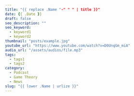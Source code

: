 ```yaml
---
title: "{{ replace .Name "-" " " | title }}"
date: {{ .Date }}
draft: false
seo_description: ""
seo_keyword:
  - keyword1
  - keyword2
thumbnail: "posts/example.jpg"
youtube_url: "https://www.youtube.com/watch?v=D0UnqGm_miA"
audio_url: "/assets/audios/file.mp3"
tags:
  - tags1
  - tags2
category:
  - Podcast
  - Game Theory
  - News
slug: "{{ lower .Name | urlize }}"
---
```


